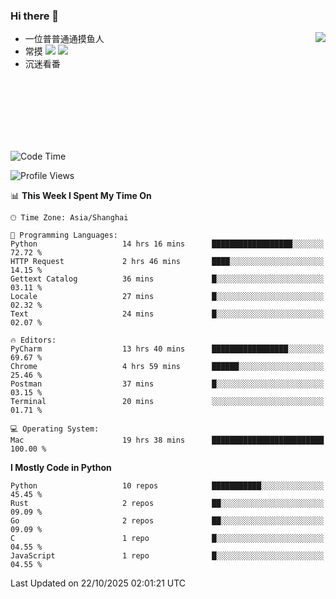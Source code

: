 ### Hi there 👋


<a href="https://github.com/yanlc39">
  <img align="right" src="https://github-readme-stats.vercel.app/api?username=yanlc39&show_icons=true&hide_border=true&icon_color=586069&title_color=a0a9af">
</a>

- 一位普普通通摸鱼人
- 常摸 ![](https://img.shields.io/badge/-Python-3e74a2?style=flat-square&logo=Python&logoColor=fff) ![](https://img.shields.io/badge/-C%2B%2B-brightgreen?style=flat-square)
- 沉迷看番



<br><br><br><br><br><br>


<!--START_SECTION:waka-->
![Code Time](http://img.shields.io/badge/Code%20Time-1%2C815%20hrs%2011%20mins-blue)

![Profile Views](http://img.shields.io/badge/Profile%20Views-0-blue)

📊 **This Week I Spent My Time On** 

```text
🕑︎ Time Zone: Asia/Shanghai

💬 Programming Languages: 
Python                   14 hrs 16 mins      ██████████████████░░░░░░░   72.72 % 
HTTP Request             2 hrs 46 mins       ████░░░░░░░░░░░░░░░░░░░░░   14.15 % 
Gettext Catalog          36 mins             █░░░░░░░░░░░░░░░░░░░░░░░░   03.11 % 
Locale                   27 mins             █░░░░░░░░░░░░░░░░░░░░░░░░   02.32 % 
Text                     24 mins             █░░░░░░░░░░░░░░░░░░░░░░░░   02.07 % 

🔥 Editors: 
PyCharm                  13 hrs 40 mins      █████████████████░░░░░░░░   69.67 % 
Chrome                   4 hrs 59 mins       ██████░░░░░░░░░░░░░░░░░░░   25.46 % 
Postman                  37 mins             █░░░░░░░░░░░░░░░░░░░░░░░░   03.15 % 
Terminal                 20 mins             ░░░░░░░░░░░░░░░░░░░░░░░░░   01.71 % 

💻 Operating System: 
Mac                      19 hrs 38 mins      █████████████████████████   100.00 % 
```

**I Mostly Code in Python** 

```text
Python                   10 repos            ███████████░░░░░░░░░░░░░░   45.45 % 
Rust                     2 repos             ██░░░░░░░░░░░░░░░░░░░░░░░   09.09 % 
Go                       2 repos             ██░░░░░░░░░░░░░░░░░░░░░░░   09.09 % 
C                        1 repo              █░░░░░░░░░░░░░░░░░░░░░░░░   04.55 % 
JavaScript               1 repo              █░░░░░░░░░░░░░░░░░░░░░░░░   04.55 % 
```




 Last Updated on 22/10/2025 02:01:21 UTC
<!--END_SECTION:waka-->
